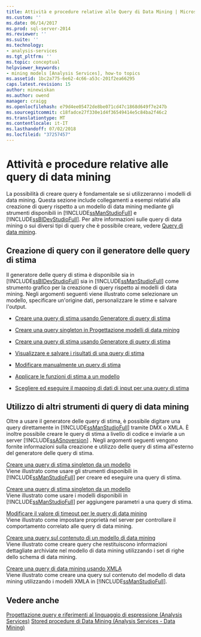 ```yaml
---
title: Attività e procedure relative alle Query di Data Mining | Microsoft Docs
ms.custom: ''
ms.date: 06/14/2017
ms.prod: sql-server-2014
ms.reviewer: ''
ms.suite: ''
ms.technology:
- analysis-services
ms.tgt_pltfrm: ''
ms.topic: conceptual
helpviewer_keywords:
- mining models [Analysis Services], how-to topics
ms.assetid: 1bc2a775-6e62-4c66-a53c-201f2ea66295
caps.latest.revision: 15
author: minewiskan
ms.author: owend
manager: craigg
ms.openlocfilehash: e79d4ee05472de8be071cd47c1868d649f7e247b
ms.sourcegitcommit: c18fadce27f330e1d4f36549414e5c84ba2f46c2
ms.translationtype: MT
ms.contentlocale: it-IT
ms.lasthandoff: 07/02/2018
ms.locfileid: "37257457"
---
```

# <a name="data-mining-query-tasks-and-how-tos"></a>Attività e procedure relative alle query di data mining
  La possibilità di creare query è fondamentale se si utilizzeranno i modelli di data mining. Questa sezione include collegamenti a esempi relativi alla creazione di query rispetto a un modello di data mining mediante gli strumenti disponibili in [!INCLUDE[ssManStudioFull](../../includes/ssmanstudiofull-md.md)] e [!INCLUDE[ssBIDevStudioFull](../../includes/ssbidevstudiofull-md.md)]. Per altre informazioni sulle query di data mining o sui diversi tipi di query che è possibile creare, vedere [Query di data mining](data-mining-queries.md).  
  
## <a name="creating-queries-with-prediction-query-builder"></a>Creazione di query con il generatore delle query di stima  
 Il generatore delle query di stima è disponibile sia in [!INCLUDE[ssBIDevStudioFull](../../includes/ssbidevstudiofull-md.md)] sia in [!INCLUDE[ssManStudioFull](../../includes/ssmanstudiofull-md.md)] come strumento grafico per la creazione di query rispetto ai modelli di data mining. Negli argomenti seguenti viene illustrato come selezionare un modello, specificare un'origine dati, personalizzare le stime e salvare l'output.  
  
-   [Creare una query di stima usando Generatore di query di stima](create-a-prediction-query-using-the-prediction-query-builder.md)  
  
-   [Creare una query singleton in Progettazione modelli di data mining](create-a-singleton-query-in-the-data-mining-designer.md)  
  
-   [Creare una query di stima usando Generatore di query di stima](create-a-prediction-query-using-the-prediction-query-builder.md)  
  
-   [Visualizzare e salvare i risultati di una query di stima](view-and-save-the-results-of-a-prediction-query.md)  
  
-   [Modificare manualmente un query di stima](manually-edit-a-prediction-query.md)  
  
-   [Applicare le funzioni di stima a un modello](apply-prediction-functions-to-a-model.md)  
  
-   [Scegliere ed eseguire il mapping di dati di input per una query di stima](choose-and-map-input-data-for-a-prediction-query.md)  
  
## <a name="using-other-data-mining-query-tools"></a>Utilizzo di altri strumenti di query di data mining  
 Oltre a usare il generatore delle query di stima, è possibile digitare una query direttamente in [!INCLUDE[ssManStudioFull](../../includes/ssmanstudiofull-md.md)] tramite DMX o XMLA. È inoltre possibile creare le query di stima a livello di codice e inviarle a un server [!INCLUDE[ssASnoversion](../../includes/ssasnoversion-md.md)] . Negli argomenti seguenti vengono fornite informazioni sulla creazione e utilizzo delle query di stima all'esterno del generatore delle query di stima.  
  
 [Creare una query di stima singleton da un modello](create-a-singleton-prediction-query-from-a-template.md)  
 Viene illustrato come usare gli strumenti disponibili in [!INCLUDE[ssManStudioFull](../../includes/ssmanstudiofull-md.md)] per creare ed eseguire una query di stima.  
  
 [Creare una query di stima singleton da un modello](create-a-singleton-prediction-query-from-a-template.md)  
 Viene illustrato come usare i modelli disponibili in [!INCLUDE[ssManStudioFull](../../includes/ssmanstudiofull-md.md)] per aggiungere parametri a una query di stima.  
  
 [Modificare il valore di timeout per le query di data mining](change-the-time-out-value-for-data-mining-queries.md)  
 Viene illustrato come impostare proprietà nel server per controllare il comportamento correlato alle query di data mining.  
  
 [Creare una query sul contenuto di un modello di data mining](create-a-content-query-on-a-mining-model.md)  
 Viene illustrato come creare query che restituiscono informazioni dettagliate archiviate nel modello di data mining utilizzando i set di righe dello schema di data mining.  
  
 [Creare una query di data mining usando XMLA](create-a-data-mining-query-by-using-xmla.md)  
 Viene illustrato come creare una query sul contenuto del modello di data mining utilizzando i modelli XMLA in [!INCLUDE[ssManStudioFull](../../includes/ssmanstudiofull-md.md)].  
  
## <a name="see-also"></a>Vedere anche  
 [Progettazione query e riferimenti al linguaggio di espressione &#40;Analysis Services&#41;](https://msdn.microsoft.com/library/gg492188(SQL.130).aspx)   
 [Stored procedure di Data Mining &#40;Analysis Services - Data Mining&#41;](/sql/analysis-services/data-mining/data-mining-stored-procedures-analysis-services-data-mining)  
  
  
